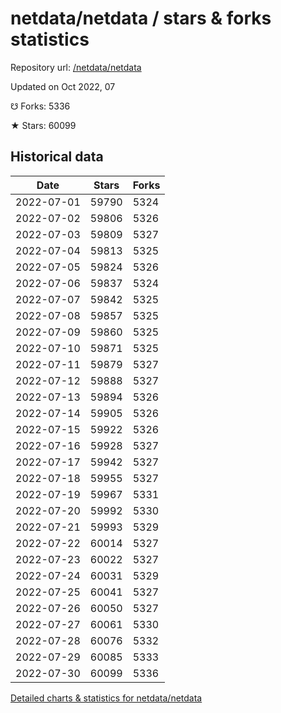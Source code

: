 # netdata/netdata / stars & forks statistics

Repository url: [/netdata/netdata](https://github.com/netdata/netdata)

Updated on Oct 2022, 07

☋ Forks: 5336

★ Stars: 60099

## Historical data
| Date | Stars | Forks |
|------|-------|-------|
| 2022-07-01 | 59790 | 5324 | 
| 2022-07-02 | 59806 | 5326 | 
| 2022-07-03 | 59809 | 5327 | 
| 2022-07-04 | 59813 | 5325 | 
| 2022-07-05 | 59824 | 5326 | 
| 2022-07-06 | 59837 | 5324 | 
| 2022-07-07 | 59842 | 5325 | 
| 2022-07-08 | 59857 | 5325 | 
| 2022-07-09 | 59860 | 5325 | 
| 2022-07-10 | 59871 | 5325 | 
| 2022-07-11 | 59879 | 5327 | 
| 2022-07-12 | 59888 | 5327 | 
| 2022-07-13 | 59894 | 5326 | 
| 2022-07-14 | 59905 | 5326 | 
| 2022-07-15 | 59922 | 5326 | 
| 2022-07-16 | 59928 | 5327 | 
| 2022-07-17 | 59942 | 5327 | 
| 2022-07-18 | 59955 | 5327 | 
| 2022-07-19 | 59967 | 5331 | 
| 2022-07-20 | 59992 | 5330 | 
| 2022-07-21 | 59993 | 5329 | 
| 2022-07-22 | 60014 | 5327 | 
| 2022-07-23 | 60022 | 5327 | 
| 2022-07-24 | 60031 | 5329 | 
| 2022-07-25 | 60041 | 5327 | 
| 2022-07-26 | 60050 | 5327 | 
| 2022-07-27 | 60061 | 5330 | 
| 2022-07-28 | 60076 | 5332 | 
| 2022-07-29 | 60085 | 5333 | 
| 2022-07-30 | 60099 | 5336 | 


[Detailed charts & statistics for netdata/netdata](https://reviewgithub.com/rep/netdata/netdata)
